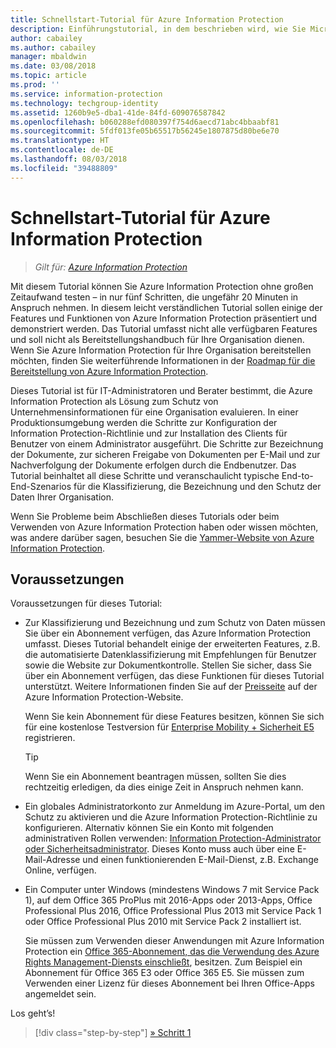 ```yaml
---
title: Schnellstart-Tutorial für Azure Information Protection
description: Einführungstutorial, in dem beschrieben wird, wie Sie Microsoft Azure Information Protection in ungefähr 20 Minuten für Ihre Organisation testen können.
author: cabailey
ms.author: cabailey
manager: mbaldwin
ms.date: 03/08/2018
ms.topic: article
ms.prod: ''
ms.service: information-protection
ms.technology: techgroup-identity
ms.assetid: 1260b9e5-dba1-41de-84fd-609076587842
ms.openlocfilehash: b060288efd080397f754d6aecd71abc4bbaabf81
ms.sourcegitcommit: 5fdf013fe05b65517b56245e1807875d80be6e70
ms.translationtype: HT
ms.contentlocale: de-DE
ms.lasthandoff: 08/03/2018
ms.locfileid: "39488809"
---
```

# <a name="quick-start-tutorial-for-azure-information-protection"></a>Schnellstart-Tutorial für Azure Information Protection 

>*Gilt für: [Azure Information Protection](https://azure.microsoft.com/pricing/details/information-protection)*

Mit diesem Tutorial können Sie Azure Information Protection ohne großen Zeitaufwand testen – in nur fünf Schritten, die ungefähr 20 Minuten in Anspruch nehmen. In diesem leicht verständlichen Tutorial sollen einige der Features und Funktionen von Azure Information Protection präsentiert und demonstriert werden. Das Tutorial umfasst nicht alle verfügbaren Features und soll nicht als Bereitstellungshandbuch für Ihre Organisation dienen. Wenn Sie Azure Information Protection für Ihre Organisation bereitstellen möchten, finden Sie weiterführende Informationen in der [Roadmap für die Bereitstellung von Azure Information Protection](deployment-roadmap.md). 

Dieses Tutorial ist für IT-Administratoren und Berater bestimmt, die Azure Information Protection als Lösung zum Schutz von Unternehmensinformationen für eine Organisation evaluieren. In einer Produktionsumgebung werden die Schritte zur Konfiguration der Information Protection-Richtlinie und zur Installation des Clients für Benutzer von einem Administrator ausgeführt. Die Schritte zur Bezeichnung der Dokumente, zur sicheren Freigabe von Dokumenten per E-Mail und zur Nachverfolgung der Dokumente erfolgen durch die Endbenutzer. Das Tutorial beinhaltet all diese Schritte und veranschaulicht typische End-to-End-Szenarios für die Klassifizierung, die Bezeichnung und den Schutz der Daten Ihrer Organisation. 

Wenn Sie Probleme beim Abschließen dieses Tutorials oder beim Verwenden von Azure Information Protection haben oder wissen möchten, was andere darüber sagen, besuchen Sie die [Yammer-Website von Azure Information Protection](https://www.yammer.com/askipteam/#/threads/inGroup?type=in_group&feedId=8652489&view=all).

## <a name="prerequisites"></a>Voraussetzungen 
Voraussetzungen für dieses Tutorial:

- Zur Klassifizierung und Bezeichnung und zum Schutz von Daten müssen Sie über ein Abonnement verfügen, das Azure Information Protection umfasst. Dieses Tutorial behandelt einige der erweiterten Features, z.B. die automatisierte Datenklassifizierung mit Empfehlungen für Benutzer sowie die Website zur Dokumentkontrolle. Stellen Sie sicher, dass Sie über ein Abonnement verfügen, das diese Funktionen für dieses Tutorial unterstützt. Weitere Informationen finden Sie auf der [Preisseite](https://azure.microsoft.com/pricing/details/information-protection) auf der Azure Information Protection-Website.
    
    Wenn Sie kein Abonnement für diese Features besitzen, können Sie sich für eine kostenlose Testversion für [Enterprise Mobility + Sicherheit E5](https://portal.office.com/Signup/Signup.aspx?OfferId=87dd2714-d452-48a0-a809-d2f58c4f68b7) registrieren.
    
  > [!TIP] 
  > Wenn Sie ein Abonnement beantragen müssen, sollten Sie dies rechtzeitig erledigen, da dies einige Zeit in Anspruch nehmen kann.

- Ein globales Administratorkonto zur Anmeldung im Azure-Portal, um den Schutz zu aktivieren und die Azure Information Protection-Richtlinie zu konfigurieren. Alternativ können Sie ein Konto mit folgenden administrativen Rollen verwenden: [Information Protection-Administrator oder Sicherheitsadministrator](/azure/active-directory/active-directory-assign-admin-roles-azure-portal). Dieses Konto muss auch über eine E-Mail-Adresse und einen funktionierenden E-Mail-Dienst, z.B. Exchange Online, verfügen.

- Ein Computer unter Windows (mindestens Windows 7 mit Service Pack 1), auf dem Office 365 ProPlus mit 2016-Apps oder 2013-Apps, Office Professional Plus 2016, Office Professional Plus 2013 mit Service Pack 1 oder Office Professional Plus 2010 mit Service Pack 2 installiert ist. 
    
    Sie müssen zum Verwenden dieser Anwendungen mit Azure Information Protection ein [Office 365-Abonnement, das die Verwendung des Azure Rights Management-Diensts einschließt](http://download.microsoft.com/download/E/C/F/ECF42E71-4EC0-48FF-AA00-577AC14D5B5C/Azure_Information_Protection_licensing_datasheet_EN-US.pdf), besitzen. Zum Beispiel ein Abonnement für Office 365 E3 oder Office 365 E5. Sie müssen zum Verwenden einer Lizenz für dieses Abonnement bei Ihren Office-Apps angemeldet sein.

Los geht’s!

>[!div class="step-by-step"]
[&#187; Schritt 1](infoprotect-tutorial-step1.md)


